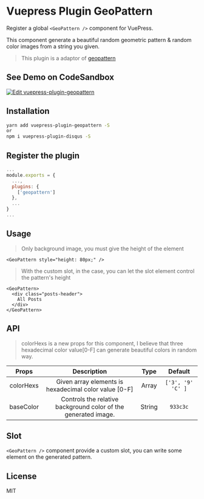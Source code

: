 # Vuepress Plugin GeoPattern

Register a global `<GeoPattern />` component for VuePress.

This component generate a beautiful random  geometric pattern & random color images from a string you given.

> This plugin is a adaptor of [geopattern](https://github.com/btmills/geopattern)

## See Demo on CodeSandbox

[![Edit vuepress-plugin-geopattern](https://codesandbox.io/static/img/play-codesandbox.svg)](https://codesandbox.io/s/musing-surf-twidv?fontsize=14&hidenavigation=1&theme=dark)

## Installation

```bash
yarn add vuepress-plugin-geopattern -S
or
npm i vuepress-plugin-disqus -S
```

## Register the plugin

```js
...
module.exports = {
  ...,
  plugins: {
    ['geopattern']
  },
  ...
}
...
```

## Usage

> Only background image, you must give the height of the element

```vue
<GeoPattern style="height: 80px;" />
```

> With the custom slot, in the case, you can let the slot element control the pattern's height

```vue
<GeoPattern>
  <div class="posts-header">
    All Posts
  </div>
</GeoPattern>
```

## API

> colorHexs is a new props for this component, I believe that three hexadecimal color value[0-F] can generate beautiful colors in random way.

| Props | Description | Type | Default |
| :---: | :---------: | :--: | :-----: |
| colorHexs | Given array elements is hexadecimal color value [0-F] | Array | `['3', '9' 'C' ]` |
| baseColor | Controls the relative background color of the generated image. | String | `933c3c` |

## Slot

`<GeoPattern />` component provide a custom slot, you can write some element on the generated pattern.

## License

MIT
